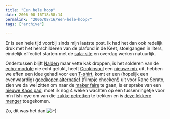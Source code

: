 ```yaml
---
title: "Een hele hoop"
date: 2006-08-16T18:58:14
permalink: "2006/08/16/een-hele-hoop/"
tags: ["archive"]

---
```

Er is een hele tijd voorbij sinds mijn laatste post. Ik had het dan ook redelijk druk met het herschilderen van de plafond in de Keet, stoelgangen in liters, eindelijk effectief starten met de [sala-site](http://www.jhsalamander.be/ "www.jhsalamander.be") en overdag werken natuurlijk.

Ondertussen blijft [Nalden](http://www.nalden.net/ "http://www.nalden.net/") maar vette kak droppen, is het solderen van de [echo-module](/images/blog/2006/08/P1030431.jpg "/images/blog/2006/08/P1030431.jpg") nie echt gelukt, heeft [Cookinsoul](http://www.myspace.com/cookinsoul "http://www.myspace.com/cookinsoul") een [nieuwe mix](http://www.cookinsoul.com/Cookin%20Soul%20Presents%20-%20New%20York%20State%20Of%20Mind%20Vol.%201%20-%20Jay-Z%20,%20Nas%20&%2050%20Cent%20Remixes%20-%20www.cookinsoul.com.zip "http://www.cookinsoul.com/Cookin%20Soul%20Presents%20-%20New%20York%20State%20Of%20Mind%20Vol.%201%20-%20Jay-Z%20,%20Nas%20&%2050%20Cent%20Remixes%20-%20www.cookinsoul.com.zip") uit, hebben we effen een idee gehad voor een [T-shirt](/images/blog/2006/08/Tee.jpg "/images/blog/2006/08/Tee.jpg"), komt er een (hopelijk een evenwaardig) [goedkoper alternatief](http://www.skratchworx.com/news/comments.php4?id=501 "http://www.skratchworx.com/news/comments.php4?id=501") (filmpje checken!) uit voor Rane Serato, zien we da wel zitten om naar de [maker faire](http://www.makezine.com/blog/archive/2006/08/looking_for_euro_makers.html "http://www.makezine.com/blog/archive/2006/08/looking_for_euro_makers.html") te gaan, is er sprake van een [nieuwe Kaos pad](http://www.skratchworx.com/news/comments.php4?id=516 "http://www.skratchworx.com/news/comments.php4?id=516"), moet ik nog 4 weken wachten op een tussenringetje voor m’n fish-eye om van die [zukke petretten](http://www.gfoto.com/Files/28EF914DA20B455F80D96EB5339DB62F/orig_95DC06E6377D4827B11C9439F2F0D8C0.JPG "http://www.gfoto.com/Files/28EF914DA20B455F80D96EB5339DB62F/orig_95DC06E6377D4827B11C9439F2F0D8C0.JPG") te trekken en is [deze lekkere menger](/images/blog/2006/08/P1030440.jpg "/images/blog/2006/08/P1030440.jpg") toegekomen.

Zo, dit was het dan ![:-)](http://www.donebysimon.be/blog/wp-includes/images/smilies/icon_smile.gif)

